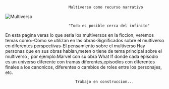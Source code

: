                                 Multiverso como recurso narrativo
                                        
  ![Multiverso](https://github.com/user-attachments/assets/d6e013fb-9dd2-415f-9ebb-73ff7cac71e5)

                                "Todo es posible cerca del infinito"
En esta pagina veras lo que seria los multiversos en la ficcion, veremos temas como:-Como se utilizan en las obras-Significados sobre el multiverso en diferentes perspectivas-EI pensamiento sobre el multiverso Hay personas que en sus obras hablan,meten o tiene de tema principal sobre el multiverso ; 
por ejemplo:Marvel con su obra What If donde cada episodio es un universo diferente con tramas diferentes,episodios con diferentes finales a los canonicos, diferentes o cambios de roles entre los personajes, etc.

                                   Trabajo en construccion...
